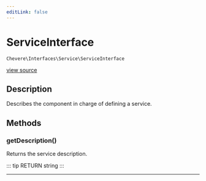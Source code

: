 ```yaml
---
editLink: false
---
```


# ServiceInterface

`Chevere\Interfaces\Service\ServiceInterface`

[view source](https://github.com/chevere/chevere/blob/master/interfaces/Service/ServiceInterface.php)

## Description

Describes the component in charge of defining a service.

## Methods

### getDescription()

Returns the service description.

::: tip RETURN
string
:::

---
